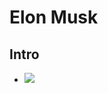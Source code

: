 # Elon Musk


## Intro

- ![](https://s3-us-west-2.amazonaws.com/notion-static/ohI68TfpSW6urG59LoqW_--%20...jpg)
